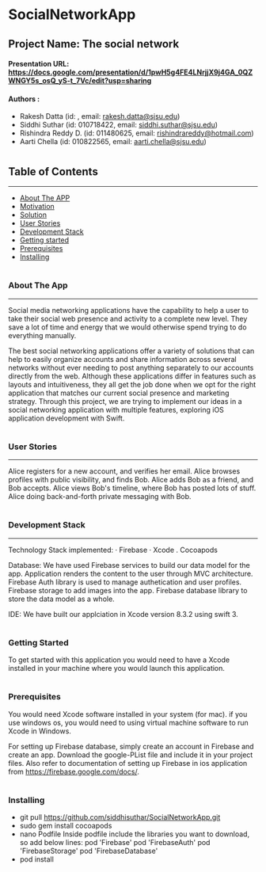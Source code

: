 # SocialNetworkApp

## Project Name: The social network

#### Presentation URL: https://docs.google.com/presentation/d/1pwH5g4FE4LNrjjX9j4GA_0QZWNGY5s_osQ_yS-t_7Vc/edit?usp=sharing

#### Authors :
- Rakesh Datta (id: , email: rakesh.datta@sjsu.edu)
- Siddhi Suthar (id: 010718422, email: siddhi.suthar@sjsu.edu)
- Rishindra Reddy D. (id: 011480625, email: rishindrareddy@hotmail.com)
- Aarti Chella (id: 010822565, email: aarti.chella@sjsu.edu)

#
## Table of Contents
-----------------
- [About The APP](#about-The-App)
- [Motivation](#motivation)
- [Solution](#solution)
- [User Stories](#user-stories)
- [Development Stack](#development-stack) 
- [Getting started](#getting-started)
- [Prerequisites](#prerequisites)
- [Installing](#installing)

#


### About The App
--------

Social media networking applications have the capability to help a user to take their social web presence and activity to a 
complete new level. They save a lot of time and energy that we would otherwise spend trying to do everything manually.

The best social networking applications offer a variety of solutions that can help to easily organize accounts and share 
information across several networks without ever needing to post anything separately to our accounts directly from the web. 
Although these applications differ in features such as layouts and intuitiveness, they all get the job done when we opt for 
the right application that matches our current social presence and marketing strategy. Through this project, we are trying to 
implement our ideas in a social networking application with multiple features, exploring  iOS application development with Swift.

#

### User Stories
------------
Alice registers for a new account, and verifies her email.
Alice browses profiles with public visibility, and finds Bob.
Alice adds Bob as a friend, and Bob accepts.
Alice views Bob's timeline, where Bob has posted lots of stuff.
Alice doing back-and-forth private messaging with Bob.

#

### Development Stack
---------------------
Technology Stack implemented:
· Firebase
· Xcode
. Cocoapods

Database:
We have used Firebase services to build our data model for the app. Application renders the content to the user through 
MVC architecture. Firebase Auth library is used to manage authetication and user profiles. Firebase storage to add images 
into the app. Firebase database library to store the data model as a whole.

IDE:
We have built our applciation in Xcode version 8.3.2 using swift 3.


#

### Getting Started

To get started with this application you would need to have a Xcode installed in your machine where you would launch this 
application.

#
### Prerequisites
You would need Xcode software installed in your system (for mac). if you use windows os, you would need to using virtual machine 
software to run Xcode in Windows.

For setting up Firebase database, simply create an account in Firebase and create an app. Download the google-PList file and include 
it in your project files. Also refer to documentation of setting up Firebase in ios application from https://firebase.google.com/docs/.


#
### Installing

- git pull https://github.com/siddhisuthar/SocialNetworkApp.git
- sudo gem install cocoapods
- nano Podfile
  Inside podfile include the libraries you want to download, so add below lines:
  pod 'Firebase'
  pod 'FirebaseAuth'
  pod 'FirebaseStorage'
  pod 'FirebaseDatabase'
 - pod install
 
  
